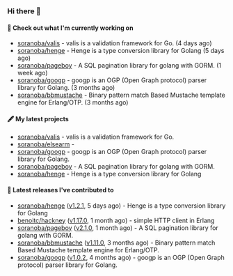 ### Hi there 👋

#### 👷  Check out what I'm currently working on

- [soranoba/valis](https://github.com/soranoba/valis) - valis is a validation framework for Go. (4 days ago)
- [soranoba/henge](https://github.com/soranoba/henge) - Henge is a type conversion library for Golang (5 days ago)
- [soranoba/pageboy](https://github.com/soranoba/pageboy) - A SQL pagination library for golang with GORM. (1 week ago)
- [soranoba/googp](https://github.com/soranoba/googp) - googp is an OGP (Open Graph protocol) parser library for Golang. (3 months ago)
- [soranoba/bbmustache](https://github.com/soranoba/bbmustache) - Binary pattern match Based Mustache template engine for Erlang/OTP. (3 months ago)

#### 🖋️  My latest projects

- [soranoba/valis](https://github.com/soranoba/valis) - valis is a validation framework for Go.
- [soranoba/elsearm](https://github.com/soranoba/elsearm) - 
- [soranoba/googp](https://github.com/soranoba/googp) - googp is an OGP (Open Graph protocol) parser library for Golang.
- [soranoba/pageboy](https://github.com/soranoba/pageboy) - A SQL pagination library for golang with GORM.
- [soranoba/henge](https://github.com/soranoba/henge) - Henge is a type conversion library for Golang

#### 🚀  Latest releases I've contributed to

- [soranoba/henge](https://github.com/soranoba/henge) ([v1.2.1](https://github.com/soranoba/henge/releases/tag/v1.2.1), 5 days ago) - Henge is a type conversion library for Golang
- [benoitc/hackney](https://github.com/benoitc/hackney) ([v1.17.0](https://github.com/benoitc/hackney/releases/tag/v1.17.0), 1 month ago) - simple HTTP client in Erlang
- [soranoba/pageboy](https://github.com/soranoba/pageboy) ([v2.1.0](https://github.com/soranoba/pageboy/releases/tag/v2.1.0), 1 month ago) - A SQL pagination library for golang with GORM.
- [soranoba/bbmustache](https://github.com/soranoba/bbmustache) ([v1.11.0](https://github.com/soranoba/bbmustache/releases/tag/v1.11.0), 3 months ago) - Binary pattern match Based Mustache template engine for Erlang/OTP.
- [soranoba/googp](https://github.com/soranoba/googp) ([v1.0.2](https://github.com/soranoba/googp/releases/tag/v1.0.2), 4 months ago) - googp is an OGP (Open Graph protocol) parser library for Golang.
